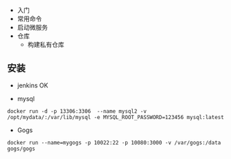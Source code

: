 * 入门
* 常用命令
* 启动微服务
* 仓库
    * 构建私有仓库


## 安装

* jenkins  OK

* mysql

```docker run -d -p 13306:3306  --name mysql2 -v /opt/mydata/:/var/lib/mysql -e MYSQL_ROOT_PASSWORD=123456 mysql:latest```


* Gogs

```docker run --name=mygogs -p 10022:22 -p 10080:3000 -v /var/gogs:/data gogs/gogs```